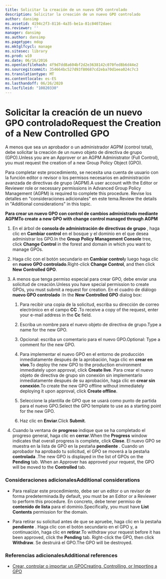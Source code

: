 ```yaml
---
title: Solicitar la creación de un nuevo GPO controlado
description: Solicitar la creación de un nuevo GPO controlado
author: dansimp
ms.assetid: 4194c2f3-8116-4a35-be1a-81c84072daec
ms.reviewer: ''
manager: dansimp
ms.author: dansimp
ms.pagetype: mdop
ms.mktglfcycl: manage
ms.sitesec: library
ms.prod: w10
ms.date: 06/16/2016
ms.openlocfilehash: 4f9d7dd8a604bf2d2e3638142c070fed8b6d44e2
ms.sourcegitcommit: 354664bc527d93f80687cd2eba70d1eea024c7c3
ms.translationtype: MT
ms.contentlocale: es-ES
ms.lasthandoff: 06/26/2020
ms.locfileid: "10820330"
---
```

# <span data-ttu-id="76fad-103">Solicitar la creación de un nuevo GPO controlado</span><span class="sxs-lookup"><span data-stu-id="76fad-103">Request the Creation of a New Controlled GPO</span></span>


<span data-ttu-id="76fad-104">A menos que sea un aprobador o un administrador AGPM (control total), debe solicitar la creación de un nuevo objeto de directiva de grupo (GPO).</span><span class="sxs-lookup"><span data-stu-id="76fad-104">Unless you are an Approver or an AGPM Administrator (Full Control), you must request the creation of a new Group Policy Object (GPO).</span></span>

<span data-ttu-id="76fad-105">Para completar este procedimiento, se necesita una cuenta de usuario con la función editor o revisor o los permisos necesarios en administración avanzada de directivas de grupo (AGPM).</span><span class="sxs-lookup"><span data-stu-id="76fad-105">A user account with the Editor or Reviewer role or necessary permissions in Advanced Group Policy Management (AGPM) is required to complete this procedure.</span></span> <span data-ttu-id="76fad-106">Revise los detalles en "consideraciones adicionales" en este tema.</span><span class="sxs-lookup"><span data-stu-id="76fad-106">Review the details in "Additional considerations" in this topic.</span></span>

**<span data-ttu-id="76fad-107">Para crear un nuevo GPO con control de cambios administrado mediante AGPM</span><span class="sxs-lookup"><span data-stu-id="76fad-107">To create a new GPO with change control managed through AGPM</span></span>**

1.  <span data-ttu-id="76fad-108">En el árbol de **consola de administración de directivas de grupo** , haga clic en **Cambiar control** en el bosque y el dominio en el que desea administrar los GPO.</span><span class="sxs-lookup"><span data-stu-id="76fad-108">In the **Group Policy Management Console** tree, click **Change Control** in the forest and domain in which you want to manage GPOs.</span></span>

2.  <span data-ttu-id="76fad-109">Haga clic con el botón secundario en **Cambiar control**y luego haga clic en **nuevo GPO controlado**.</span><span class="sxs-lookup"><span data-stu-id="76fad-109">Right-click **Change Control**, and then click **New Controlled GPO**.</span></span>

3.  <span data-ttu-id="76fad-110">A menos que tenga permiso especial para crear GPO, debe enviar una solicitud de creación.</span><span class="sxs-lookup"><span data-stu-id="76fad-110">Unless you have special permission to create GPOs, you must submit a request for creation.</span></span> <span data-ttu-id="76fad-111">En el cuadro de diálogo **nuevo GPO controlado** :</span><span class="sxs-lookup"><span data-stu-id="76fad-111">In the **New Controlled GPO** dialog box:</span></span>

    1.  <span data-ttu-id="76fad-112">Para recibir una copia de la solicitud, escriba su dirección de correo electrónico en el campo **CC** .</span><span class="sxs-lookup"><span data-stu-id="76fad-112">To receive a copy of the request, enter your e-mail address in the **Cc** field.</span></span>

    2.  <span data-ttu-id="76fad-113">Escriba un nombre para el nuevo objeto de directiva de grupo.</span><span class="sxs-lookup"><span data-stu-id="76fad-113">Type a name for the new GPO.</span></span>

    3.  <span data-ttu-id="76fad-114">Opcional: escriba un comentario para el nuevo GPO.</span><span class="sxs-lookup"><span data-stu-id="76fad-114">Optional: Type a comment for the new GPO.</span></span>

    4.  <span data-ttu-id="76fad-115">Para implementar el nuevo GPO en el entorno de producción inmediatamente después de la aprobación, haga clic en **crear en vivo**.</span><span class="sxs-lookup"><span data-stu-id="76fad-115">To deploy the new GPO to the production environment immediately upon approval, click **Create live**.</span></span> <span data-ttu-id="76fad-116">Para crear el nuevo objeto de directiva de grupo sin conexión sin implementarlo inmediatamente después de su aprobación, haga clic en **crear sin conexión**.</span><span class="sxs-lookup"><span data-stu-id="76fad-116">To create the new GPO offline without immediately deploying it upon approval, click **Create offline**.</span></span>

    5.  <span data-ttu-id="76fad-117">Seleccione la plantilla de GPO que se usará como punto de partida para el nuevo GPO.</span><span class="sxs-lookup"><span data-stu-id="76fad-117">Select the GPO template to use as a starting point for the new GPO.</span></span>

    6.  <span data-ttu-id="76fad-118">Haz clic en **Enviar**.</span><span class="sxs-lookup"><span data-stu-id="76fad-118">Click **Submit**.</span></span>

4.  <span data-ttu-id="76fad-119">Cuando la ventana de **progreso** indique que se ha completado el progreso general, haga clic en **cerrar**.</span><span class="sxs-lookup"><span data-stu-id="76fad-119">When the **Progress** window indicates that overall progress is complete, click **Close**.</span></span> <span data-ttu-id="76fad-120">El nuevo GPO se muestra en la lista de GPO en la pestaña **pendiente** . Cuando un aprobador ha aprobado tu solicitud, el GPO se moverá a la pestaña **controlada** .</span><span class="sxs-lookup"><span data-stu-id="76fad-120">The new GPO is displayed in the list of GPOs on the **Pending** tab. When an Approver has approved your request, the GPO will be moved to the **Controlled** tab.</span></span>

### <span data-ttu-id="76fad-121">Consideraciones adicionales</span><span class="sxs-lookup"><span data-stu-id="76fad-121">Additional considerations</span></span>

-   <span data-ttu-id="76fad-122">Para realizar este procedimiento, debe ser un editor o un revisor de forma predeterminada.</span><span class="sxs-lookup"><span data-stu-id="76fad-122">By default, you must be an Editor or a Reviewer to perform this procedure.</span></span> <span data-ttu-id="76fad-123">En concreto, debe tener permiso de **contenido de lista** para el dominio.</span><span class="sxs-lookup"><span data-stu-id="76fad-123">Specifically, you must have **List Contents** permission for the domain.</span></span>

-   <span data-ttu-id="76fad-124">Para retirar su solicitud antes de que se apruebe, haga clic en la pestaña **pendiente** . Haga clic con el botón secundario en el GPO y, a continuación, haga clic en **retirar**.</span><span class="sxs-lookup"><span data-stu-id="76fad-124">To withdraw your request before it has been approved, click the **Pending** tab. Right-click the GPO, then click **Withdraw**.</span></span> <span data-ttu-id="76fad-125">Se destruirá el GPO.</span><span class="sxs-lookup"><span data-stu-id="76fad-125">The GPO will be destroyed.</span></span>

### <span data-ttu-id="76fad-126">Referencias adicionales</span><span class="sxs-lookup"><span data-stu-id="76fad-126">Additional references</span></span>

-   [<span data-ttu-id="76fad-127">Crear, controlar o importar un GPO</span><span class="sxs-lookup"><span data-stu-id="76fad-127">Creating, Controlling, or Importing a GPO</span></span>](creating-controlling-or-importing-a-gpo-agpm30ops.md)

 

 





